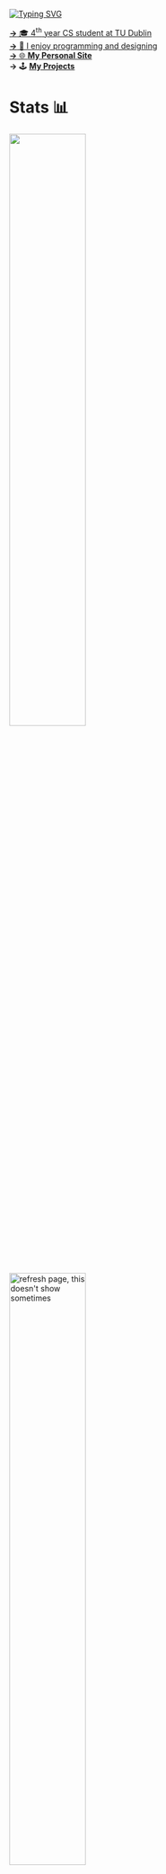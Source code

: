 
<a href="https://git.io/typing-svg"><img src="https://readme-typing-svg.demolab.com?font=Fira+Code&weight=600&size=45&duration=3600&pause=1000&color=27E8A7&vCenter=true&width=735&height=51&lines=Helloooo+I'm+Ronan%F0%9F%91%8B;Studying+Computer+Science%F0%9F%93%9A;Dublin%F0%9F%93%8D" alt="Typing SVG" />

**→** 🎓 4<sup>th</sup> year CS student at TU Dublin<br>
**→** 🎨 I enjoy programming and designing<br>
**→** 🌐 **[My Personal Site](https://ronansingpurwala.com/)**<br>
**→** 🕹️ **[My Projects](https://github.com/ronan-s1/My-Projects)**<br>

# Stats 📊
<img src="https://github-readme-stats-2bax-ronan-s1.vercel.app/api?username=ronan-s1&layout=compact&show_icons=true&theme=blueberry" style="width: 52%;"/>
<img src="https://github-readme-streak-stats.herokuapp.com/?user=ronan-s1&theme=blueberry&layout=compact" style="width: 52%;" alt="refresh page, this doesn't show sometimes"/>
<img src="https://github-readme-stats-2bax.vercel.app/api/top-langs/?username=ronan-s1&langs_count=8&layout=compact&theme=blueberry&show_icons=true" style="width: 52%;"/>

# Skills 🎯
![Python](https://img.shields.io/badge/Python-FFD43B?style=for-the-badge&logo=python&logoColor=blue)
![Pandas](https://img.shields.io/badge/Pandas-2C2D72?style=for-the-badge&logo=pandas&logoColor=white)
![JAVA](https://img.shields.io/badge/Java-ED8B00?style=for-the-badge&logo=java&logoColor=white)
![MongoDB](https://img.shields.io/badge/MongoDB-%234ea94b.svg?style=for-the-badge&logo=mongodb&logoColor=white)
![SQL](https://img.shields.io/badge/PostgreSQL-316192?style=for-the-badge&logo=postgresql&logoColor=white)
![Go](https://img.shields.io/badge/go-%2300ADD8.svg?style=for-the-badge&logo=go&logoColor=white)
![C](https://img.shields.io/badge/C-00599C?style=for-the-badge&logo=c&logoColor=white)
<br>
![php](https://img.shields.io/badge/PHP-777BB4?style=for-the-badge&logo=php&logoColor=white)
![CSS3](https://img.shields.io/badge/css3-%231572B6.svg?style=for-the-badge&logo=css3&logoColor=white)
![Bootstrap](https://img.shields.io/badge/bootstrap-%238511FA.svg?style=for-the-badge&logo=bootstrap&logoColor=white)
![JavaScript](https://img.shields.io/badge/javascript-%23323330.svg?style=for-the-badge&logo=javascript&logoColor=%23F7DF1E)
![Android Studio](https://img.shields.io/badge/Android%20Studio-33a816.svg?style=for-the-badge&logo=android-studio&logoColor=white)
![Django](https://img.shields.io/badge/django-%23092E20.svg?style=for-the-badge&logo=django&logoColor=white)
<br>
![Shell Script](https://img.shields.io/badge/bash/zsh-27283b.svg?style=for-the-badge&logo=gnu-bash&logoColor=white)
![Docker](https://img.shields.io/badge/docker-%230db7ed.svg?style=for-the-badge&logo=docker&logoColor=white)
![Grafana](https://img.shields.io/badge/grafana-%23F46800.svg?style=for-the-badge&logo=grafana&logoColor=white)
![Prometheus](https://img.shields.io/badge/Prometheus-E6522C?style=for-the-badge&logo=Prometheus&logoColor=white)
![Couchbase](https://img.shields.io/badge/Couchbase-EA2328?style=for-the-badge&logo=couchbase&logoColor=white)
![Terraform](https://img.shields.io/badge/terraform-%235835CC.svg?style=for-the-badge&logo=terraform&logoColor=white)

# Socials 📲
[<img src="https://img.shields.io/badge/linkedin-%230077B5.svg?style=for-the-badge&logo=linkedin&logoColor=white">](https://www.linkedin.com/in/ronan-singpurwala-b47ba2240/)
[<img src="https://img.shields.io/badge/Gmail-D14836?style=for-the-badge&logo=gmail&logoColor=white">](mailto:singpurwala13@gmail.com)

# Views 👀
<img src="https://komarev.com/ghpvc/?username=ronan-s1&style=for-the-badge&color=33518f" alt="Profile views"/>
